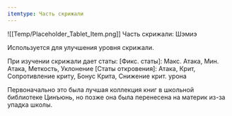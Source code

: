 ```yaml
---
itemtype: Часть скрижали
---
```

![[Temp/Placeholder_Tablet_Item.png]]
Часть скрижали: Шэмиэ

Используется для улучшения уровня скрижали.

При изучении скрижали дает статы:
[Фикс. статы]: Макс. Атака, Мин. Атака, Меткость, Уклонение
[Статы откровения]: Атака, Крит, Сопротивление криту, Бонус Крита, Снижение крит. урона

Первоначально это была лучшая коллекция книг в школьной библиотеке Цинъюнь, но позже она была перенесена на материк из-за упадка школы.

